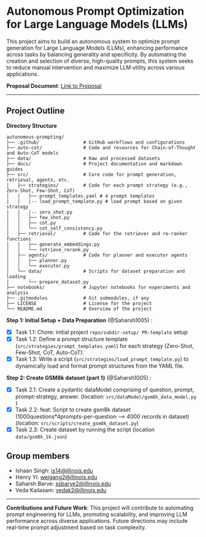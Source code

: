 # Autonomous Prompt Optimization for Large Language Models (LLMs)

This project aims to build an autonomous system to optimize prompt generation for Large Language Models (LLMs), enhancing performance across tasks by balancing generality and specificity. By automating the creation and selection of diverse, high-quality prompts, this system seeks to reduce manual intervention and maximize LLM utility across various applications.

**Proposal Document**: [Link to Proposal](https://docs.google.com/document/d/1NuH-juFnK-06XQE0cOYiUpV2loC1j3ePd4-OfXM7r2A/edit)

---

## Project Outline

**Directory Structure**
```
autonomous-prompting/
├── .github/                # GitHub workflows and configurations
├── auto-cot/               # Code and resources for Chain-of-Thought and Auto-CoT models
├── data/                   # Raw and processed datasets
├── docs/                   # Project documentation and markdown guides
├── src/                    # Core code for prompt generation, retrieval, agents, etc.
│   ├── strategies/         # Code for each prompt strategy (e.g., Zero-Shot, Few-Shot, CoT)
│   │   ├── prompt_templates.yaml # 4 prompt templates
|   |   |-- load_prompt_template.py # load prompt based on given strategy
|   |   |-- zero_shot.py 
│   │   ├── few_shot.py
│   │   ├── cot.py
│   │   └── cot_self_consistency.py
│   ├── retrieval/          # Code for the retriever and re-ranker functions
│   │   ├── generate_embeddings.py
│   │   └── retrieve_rerank.py
│   ├── agents/             # Code for planner and executor agents
│   │   ├── planner.py
│   │   └── executor.py
│   └── data/               # Scripts for dataset preparation and loading
│       └── prepare_dataset.py
├── notebooks/              # Jupyter notebooks for experiments and analysis
├── .gitmodules             # Git submodules, if any
├── LICENSE                 # License for the project
└── README.md               # Overview of the project

```

**Step 1: Initial Setup + Data Preparation** (@Saharsh1005) :
- [x] Task 1.1: Chore: initial project `repo/subdir-setup/ PR-template` setup
- [x] Task 1.2: Define a prompt structure template (`src/strategies/prompt_templates.yaml`) for each strategy (Zero-Shot, Few-Shot, CoT, Auto-CoT).
- [x] Task 1.3: Write a script (`src/strategies/load_prompt_template.py`) to dynamically load and format prompt structures from the YAML file.

**Step 2: Create GSM8k dataset (part 1)** (@Saharsh1005) :
- [x] Task 2.1: Create a pydantic dataModel comprising of question, prompt, prompt-strategy, answer. (location: `src/dataModel/gsm8k_data_model.py` )
- [x] Task 2.2: feat: Script to create gsm8k dataset (1000questions*4prompts-per-question --> 4000 records in dataset) (location: `src/scripts/create_gsm8k_dataset.py`)
- [x] Task 2.3: Create dataset by running the script (location `data/gsm8k_1k.json`)

## Group members
- Ishaan Singh: is14@illinois.edu
- Henry Yi: weigang2@illinois.edu
- Saharsh Barve: ssbarve2@illinois.edu
- Veda Kailasam: vedak2@illinois.edu

--- 

**Contributions and Future Work**: This project will contribute to automating prompt engineering for LLMs, promoting scalability, and improving LLM performance across diverse applications. Future directions may include real-time prompt adjustment based on task complexity.
